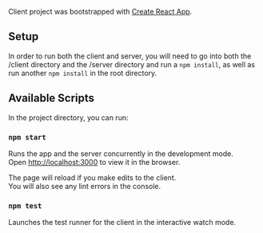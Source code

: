 Client project was bootstrapped with [Create React App](https://github.com/facebook/create-react-app).

## Setup

In order to run both the client and server, you will need to go into both the /client directory and the /server directory and run a `npm install`, as well as run another `npm install` in the root directory.

## Available Scripts

In the project directory, you can run:

### `npm start`

Runs the app and the server concurrently in the development mode.<br>
Open [http://localhost:3000](http://localhost:3000) to view it in the browser.

The page will reload if you make edits to the client.<br>
You will also see any lint errors in the console.

### `npm test`

Launches the test runner for the client in the interactive watch mode.
